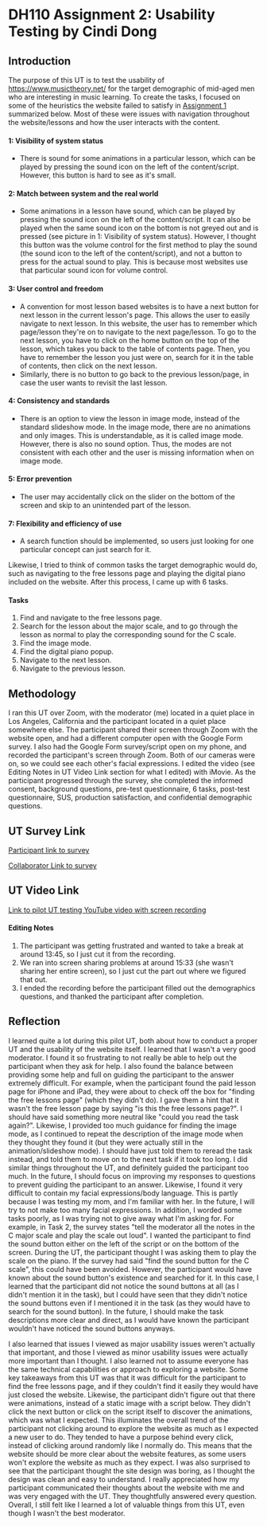 # DH110 Assignment 2: Usability Testing by Cindi Dong

## Introduction
The purpose of this UT is to test the usability of https://www.musictheory.net/ for the target demographic of mid-aged men who are interesting in music learning. To create the tasks, I focused on some of the heuristics the website failed to satisfy in [Assignment 1](https://github.com/cindidong/DH110/tree/main/Assignments/1) summarized below. Most of these were issues with navigation throughout the website/lessons and how the user interacts with the content. 

#### 1: Visibility of system status
- There is sound for some animations in a particular lesson, which can be played by pressing the sound icon on the left of the content/script. However, this button is hard to see as it's small.

#### 2: Match between system and the real world
- Some animations in a lesson have sound, which can be played by pressing the sound icon on the left of the content/script. It can also be played when the same sound icon on the bottom is not greyed out and is pressed (see picture in 1: Visibility of system status). However, I thought this button was the volume control for the first method to play the sound (the sound icon to the left of the content/script), and not a button to press for the actual sound to play. This is because most websites use that particular sound icon for volume control.

#### 3: User control and freedom
- A convention for most lesson based websites is to have a next button for next lesson in the current lesson's page. This allows the user to easily navigate to next lesson. In this website, the user has to remember which page/lesson they're on to navigate to the next page/lesson. To go to the next lesson, you have to click on the home button on the top of the lesson, which takes you back to the table of contents page. Then, you have to remember the lesson you just were on, search for it in the table of contents, then click on the next lesson.
- Similarly, there is no button to go back to the previous lesson/page, in case the user wants to revisit the last lesson.

#### 4: Consistency and standards
- There is an option to view the lesson in image mode, instead of the standard slideshow mode. In the image mode, there are no animations and only images. This is understandable, as it is called image mode. However, there is also no sound option. Thus, the modes are not consistent with each other and the user is missing information when on image mode.

#### 5: Error prevention
- The user may accidentally click on the slider on the bottom of the screen and skip to an unintended part of the lesson.

#### 7: Flexibility and efficiency of use
- A search function should be implemented, so users just looking for one particular concept can just search for it.

Likewise, I tried to think of common tasks the target demographic would do, such as navigating to the free lessons page and playing the digital piano included on the website. After this process, I came up with 6 tasks.

#### Tasks
1. Find and navigate to the free lessons page. 
2. Search for the lesson about the major scale, and to go through the lesson as normal to play the corresponding sound for the C scale. 
3. Find the image mode. 
4. Find the digital piano popup. 
5. Navigate to the next lesson. 
6. Navigate to the previous lesson.

## Methodology
I ran this UT over Zoom, with the moderator (me) located in a quiet place in Los Angeles, California and the participant located in a quiet place somewhere else. The participant shared their screen through Zoom with the website open, and had a different computer open with the Google Form survey. I also had the Google Form survey/script open on my phone, and recorded the participant's screen through Zoom. Both of our cameras were on, so we could see each other's facial expressions. I edited the video (see Editing Notes in UT Video Link section for what I edited) with iMovie. As the participant progressed through the survey, she completed the informed consent, background questions, pre-test questionnaire, 6 tasks, post-test questionnaire, SUS, production satisfaction, and confidential demographic questions.

## UT Survey Link
[Participant link to survey](https://forms.gle/Q8WH9w9curxn34UU9)

[Collaborator Link to survey](https://docs.google.com/forms/d/1P16lFUrZ5R9X-d3CkkdshL4UVUTuAK8UzyUDYbzs3rU/edit?usp=sharing)

## UT Video Link
[Link to pilot UT testing YouTube video with screen recording](https://youtu.be/VfO5F0VYkOY)

#### Editing Notes
1. The participant was getting frustrated and wanted to take a break at around 13:45, so I just cut it from the recording.
2. We ran into screen sharing problems at around 15:33 (she wasn't sharing her entire screen), so I just cut the part out where we figured that out.
3. I ended the recording before the participant filled out the demographics questions, and thanked the participant after completion.

## Reflection
I learned quite a lot during this pilot UT, both about how to conduct a proper UT and the usability of the website itself. I learned that I wasn't a very good moderator. I found it so frustrating to not really be able to help out the participant when they ask for help. I also found the balance between providing some help and full on guiding the participant to the answer extremely difficult. For example, when the participant found the paid lesson page for iPhone and iPad, they were about to check off the box for "finding the free lessons page" (which they didn't do). I gave them a hint that it wasn't the free lesson page by saying "is this the free lessons page?". I should have said something more neutral like "could you read the task again?". Likewise, I provided too much guidance for finding the image mode, as I continued to repeat the description of the image mode when they thought they found it (but they were actually still in the animation/slideshow mode). I should have just told them to reread the task instead, and told them to move on to the next task if it took too long. I did similar things throughout the UT, and definitely guided the participant too much. In the future, I should focus on improving my responses to questions to prevent guiding the participant to an answer. Likewise, I found it very difficult to contain my facial expressions/body language. This is partly because I was testing my mom, and I'm familiar with her. In the future, I will try to not make too many facial expressions. In addition, I worded some tasks poorly, as I was trying not to give away what I'm asking for. For example, in Task 2, the survey states "tell the moderator all the notes in the C major scale and play the scale out loud". I wanted the participant to find the sound button either on the left of the script or on the bottom of the screen. During the UT, the participant thought I was asking them to play the scale on the piano. If the survey had said "find the sound button for the C scale", this could have been avoided. However, the participant would have known about the sound button's existence and searched for it. In this case, I learned that the participant did not notice the sound buttons at all (as I didn't mention it in the task), but I could have seen that they didn't notice the sound buttons even if I mentioned it in the task (as they would have to search for the sound button). In the future, I should make the task descriptions more clear and direct, as I would have known the participant wouldn't have noticed the sound buttons anyways.

I also learned that issues I viewed as major usability issues weren't actually that important, and those I viewed as minor usability issues were actually more important than I thought. I also learned not to assume everyone has the same technical capabilities or approach to exploring a website. Some key takeaways from this UT was that it was difficult for the participant to find the free lessons page, and if they couldn't find it easily they would have just closed the website. Likewise, the participant didn't figure out that there were animations, instead of a static image with a script below. They didn't click the next button or click on the script itself to discover the animations, which was what I expected. This illuminates the overall trend of the participant not clicking around to explore the website as much as I expected a new user to do. They tended to have a purpose behind every click, instead of clicking around randomly like I normally do. This means that the website should be more clear about the website features, as some users won't explore the website as much as they expect. I was also surprised to see that the participant thought the site design was boring, as I thought the design was clean and easy to understand. I really appreciated how my participant communicated their thoughts about the website with me and was very engaged with the UT. They thoughtfully answered every question. Overall, I still felt like I learned a lot of valuable things from this UT, even though I wasn't the best moderator.
